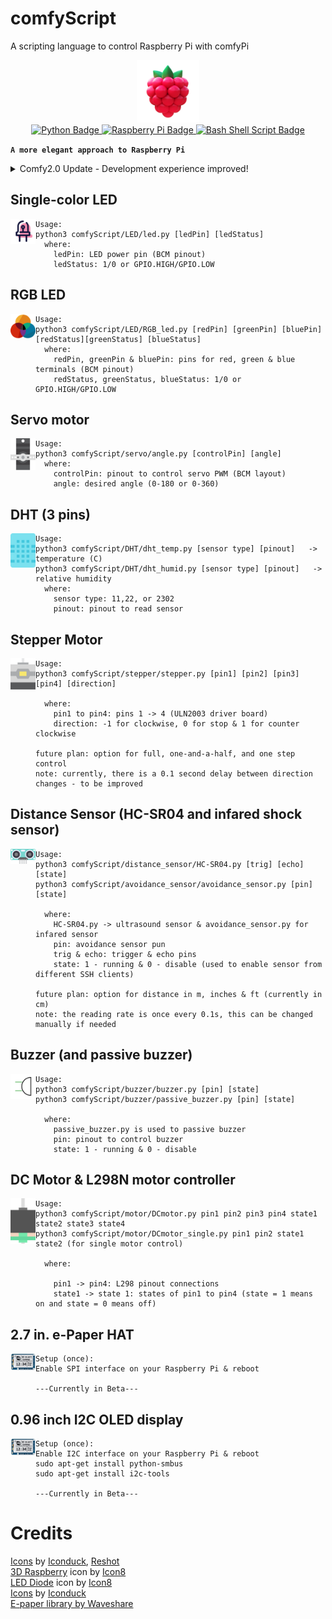 # comfyScript
A scripting language to control Raspberry Pi with comfyPi
<div id="header" align="center">
  <img src="assets/icon.png" width="100"/>
</div>
<div id="badges" align="center">
  <a href="https://www.linkedin.com/in/tung-thomas-nguyen-9b010317b">
    <img src="https://img.shields.io/badge/python-3670A0?style=for-the-badge&logo=python&logoColor=ffdd54" alt="Python Badge"/>
  </a>
  <a href="https://www.youtube.com/@thomasthemaker">
    <img src="https://img.shields.io/badge/-Raspberry Pi-C51A4A?style=for-the-badge&logo=Raspberry-Pi" alt="Raspberry Pi Badge"/>
  </a>
    <a href="https://comfystudio.tech">
    <img src="https://img.shields.io/badge/shell_script-%23121011.svg?style=for-the-badge&logo=gnu-bash&logoColor=white" alt="Bash Shell Script Badge"/>
  </a>
</div>

**`A more elegant approach to Raspberry Pi`**

<details>
<summary> Comfy2.0 Update - Development experience improved!</summary>
Imaging instead of writing<br>
<code>python3 comfyScript/LED/led.py [ledPin] [ledStatus]</code><br>
Use can write<br>
<code>comfy led [ledPin] [ledStatus]</code>
<br>
Well now you can! This will automatically be available if used with ComfySpace 3.0.
If you want to do it manually or without ComfySpace:
<li> Make sure comfyScript folder/repo is in your home directory</li>
<li> Run <code>chmod u+x comfyScript/bash/comfy.sh</code> to make comfy executable </li>
<li> Run <code>alias comfy='comfyScript/bash/comfy.sh'</code> to assign an alias</li>
<li> Start making! </li>

</details>

## Single-color LED
<div id="header" style="float: left;" >
  <img src="assets/led.png" width="40"/>
</div>

```
Usage:
python3 comfyScript/LED/led.py [ledPin] [ledStatus]
  where:
    ledPin: LED power pin (BCM pinout)
    ledStatus: 1/0 or GPIO.HIGH/GPIO.LOW
```

## RGB LED
<div id="header" style="float: left;" >
  <img src="assets/RGBLED.png" width="40"/>
</div>

```
Usage:
python3 comfyScript/LED/RGB_led.py [redPin] [greenPin] [bluePin] [redStatus][greenStatus] [blueStatus]
  where:
    redPin, greenPin & bluePin: pins for red, green & blue terminals (BCM pinout)
    redStatus, greenStatus, blueStatus: 1/0 or GPIO.HIGH/GPIO.LOW
```

## Servo motor
<div id="header" style="float: left;" >
  <img src="assets/servo.png" width="40"/>
</div>

```
Usage:
python3 comfyScript/servo/angle.py [controlPin] [angle]
  where:
    controlPin: pinout to control servo PWM (BCM layout)
    angle: desired angle (0-180 or 0-360)
```

## DHT (3 pins)
<div id="header" style="float: left;" >
  <img src="assets/dht11.png" width="40"/>
</div>

```
Usage:
python3 comfyScript/DHT/dht_temp.py [sensor type] [pinout]   -> temperature (C)
python3 comfyScript/DHT/dht_humid.py [sensor type] [pinout]   -> relative humidity
  where:
    sensor type: 11,22, or 2302
    pinout: pinout to read sensor
```

## Stepper Motor 
<div id="header" style="float: left;" >
  <img src="assets/stepper-motor.png" width="40"/>
</div>

```
Usage:
python3 comfyScript/stepper/stepper.py [pin1] [pin2] [pin3] [pin4] [direction]

  where:
    pin1 to pin4: pins 1 -> 4 (ULN2003 driver board)
    direction: -1 for clockwise, 0 for stop & 1 for counter clockwise

future plan: option for full, one-and-a-half, and one step control
note: currently, there is a 0.1 second delay between direction changes - to be improved
```

## Distance Sensor (HC-SR04 and infared shock sensor)
<div id="header" style="float: left;" >
  <img src="assets/distance-sensor.png" width="40"/>
</div>

```
Usage:
python3 comfyScript/distance_sensor/HC-SR04.py [trig] [echo] [state]
python3 comfyScript/avoidance_sensor/avoidance_sensor.py [pin] [state]

  where:
    HC-SR04.py -> ultrasound sensor & avoidance_sensor.py for infared sensor
    pin: avoidance sensor pun
    trig & echo: trigger & echo pins
    state: 1 - running & 0 - disable (used to enable sensor from different SSH clients)

future plan: option for distance in m, inches & ft (currently in cm)
note: the reading rate is once every 0.1s, this can be changed manually if needed
```

##  Buzzer (and passive buzzer)
<div id="header" style="float: left;" >
  <img src="assets/buzzer.png" width="40"/>
</div>

```
Usage:
python3 comfyScript/buzzer/buzzer.py [pin] [state]
python3 comfyScript/buzzer/passive_buzzer.py [pin] [state]

  where:
    passive_buzzer.py is used to passive buzzer
    pin: pinout to control buzzer
    state: 1 - running & 0 - disable 

```

##  DC Motor & L298N motor controller
<div id="header" style="float: left;" >
  <img src="assets/dc-motor.png" width="40"/>
</div>

```
Usage:
python3 comfyScript/motor/DCmotor.py pin1 pin2 pin3 pin4 state1 state2 state3 state4
python3 comfyScript/motor/DCmotor_single.py pin1 pin2 state1 state2 (for single motor control)

  where:
    
    pin1 -> pin4: L298 pinout connections
    state1 -> state 1: states of pin1 to pin4 (state = 1 means on and state = 0 means off)

```

##  2.7 in. e-Paper HAT
<div id="header" style="float: left;" >
  <img src="assets/2.7inch-e-paper-hat.jpg" width="40"/>
</div>

```
Setup (once):
Enable SPI interface on your Raspberry Pi & reboot

---Currently in Beta---

```


##  0.96 inch I2C OLED display
<div id="header" style="float: left;" >
  <img src="assets/2.7inch-e-paper-hat.jpg" width="40"/>
</div>

```
Setup (once):
Enable I2C interface on your Raspberry Pi & reboot
sudo apt-get install python-smbus
sudo apt-get install i2c-tools

---Currently in Beta---

```

# Credits
<a href="https://iconduck.com/sets/arduino-icons-kit" target="_blank">Icons</a> by <a href="https://iconduck.com/" target="_blank">Iconduck</a>, <a href="https://www.reshot.com/" target="_blank">Reshot</a><br>
<a href="https://icons8.com/illustrations/illustration/3d-fluency-raspberry" target="_blank">3D Raspberry</a> icon by <a href="https://icons8.com/illustrations" target="_blank">Icon8</a><br>
<a href="https://icons8.com/icon/8BGi5ks3s1pY/led-diode" target="_blank">LED Diode</a> icon by <a href="https://icons8.com/illustrations" target="_blank">Icon8</a><br>
<a href="https://iconduck.com/sets/arduino-icons-kit" target="_blank">Icons</a> by <a href="https://iconduck.com/" target="_blank">Iconduck</a><br />
<a href="https://github.com/waveshareteam/e-Paper">E-paper library by Waveshare</a>

